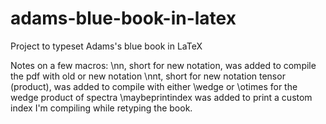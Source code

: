 # adams-blue-book-in-latex
Project to typeset Adams's blue book in LaTeX

Notes on a few macros:
\nn, short for new notation, was added to compile the pdf with old or new notation
\nnt, short for new notation tensor (product), was added to compile with either \wedge or \otimes for the wedge product of spectra
\maybeprintindex was added to print a custom index I'm compiling while retyping the book. 

